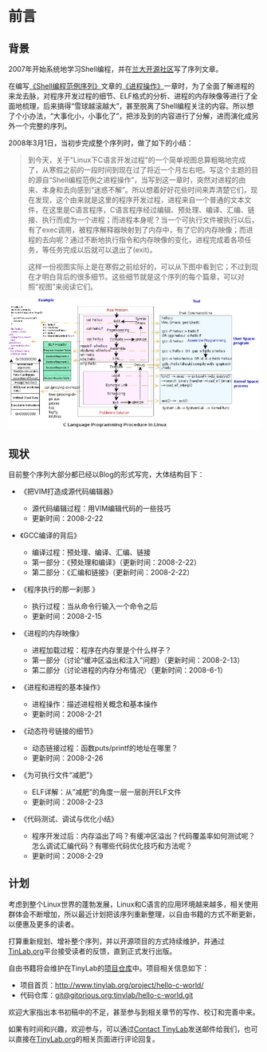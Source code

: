 # 前言

## 背景

2007年开始系统地学习Shell编程，并在[兰大开源社区](http://oss.lzu.edu.cn)写了序列文章。

在编写[《Shell编程范例序列》](http://www.tinylab.org/shell-programming-paradigm-series-index-review/)文章的[《进程操作》](http://www.tinylab.org/shell-programming-paradigm-of-process-operations/)一章时，为了全面了解进程的来龙去脉，对程序开发过程的细节、ELF格式的分析、进程的内存映像等进行了全面地梳理，后来搞得“雪球越滚越大”，甚至脱离了Shell编程关注的内容。所以想了个小办法，“大事化小，小事化了”，把涉及到的内容进行了分解，进而演化成另外一个完整的序列。

2008年3月1日，当初步完成整个序列时，做了如下的小结：

> 到今天，关于"Linux下C语言开发过程"的一个简单视图总算粗略地完成了，从寒假之前的一段时间到现在过了将近一个月左右吧。写这个主题的目的源自“Shell编程范例之进程操作”，当写到这一章时，突然对进程的由来、本身和去向感到“迷惑不解”。所以想着好好花些时间来弄清楚它们，现在发现，这个由来就是这里的程序开发过程，进程来自一个普通的文本文件，在这里是C语言程序，C语言程序经过编辑、预处理、编译、汇编、链接、执行而成为一个进程；而进程本身呢？当一个可执行文件被执行以后，有了exec调用，被程序解释器映射到了内存中，有了它的内存映像；而进程的去向呢？通过不断地执行指令和内存映像的变化，进程完成着各项任务，等任务完成以后就可以退出了(exit)。
>
> 这样一份视图实际上是在寒假之前绘好的，可以从下图中看到它；不过到现在才明白背后的很多细节。这些细节就是这个序列的每个篇章，可以对照“视图”来阅读它们。

![C语言程序开发过程视图](pic/c_dev_procedure.jpg)

## 现状

目前整个序列大部分都已经以Blog的形式写完，大体结构目下：

-   《把VIM打造成源代码编辑器》
    -   源代码编辑过程：用VIM编辑代码的一些技巧
    -   更新时间：2008-2-22

-   《GCC编译的背后》
    -   编译过程：预处理、编译、汇编、链接
    -   第一部分：《预处理和编译》（更新时间：2008-2-22）
    -   第二部分：《汇编和链接》（更新时间：2008-2-22）

-   《程序执行的那一刹那 》
    -   执行过程：当从命令行输入一个命令之后
    -   更新时间：2008-2-15

-   《进程的内存映像》 
    -   进程加载过程：程序在内存里是个什么样子？
    -   第一部分（讨论“缓冲区溢出和注入”问题）（更新时间：2008-2-13）
    -   第二部分（讨论进程的内存分布情况）（更新时间：2008-6-1）

-   《进程和进程的基本操作》
    -   进程操作：描述进程相关概念和基本操作
    -   更新时间：2008-2-21

-   《动态符号链接的细节》
    -   动态链接过程：函数puts/printf的地址在哪里？
    -   更新时间：2008-2-26

-   《为可执行文件“减肥”》
    -   ELF详解：从”减肥”的角度一层一层剖开ELF文件
    -   更新时间：2008-2-23

-   《代码测试、调试与优化小结》
    -   程序开发过后：内存溢出了吗？有缓冲区溢出？代码覆盖率如何测试呢？怎么调试汇编代码？有哪些代码优化技巧和方法呢？
    -   更新时间：2008-2-29

## 计划

考虑到整个Linux世界的蓬勃发展，Linux和C语言的应用环境越来越多，相关使用群体会不断增加，所以最近计划把该序列重新整理，以自由书籍的方式不断更新，以便惠及更多的读者。

打算重新规划、增补整个序列，并以开源项目的方式持续维护，并通过[TinLab.org](http://tinylab.org)平台接受读者的反馈，直到正式发行出版。

自由书籍将会维护在TinyLab的[项目仓库](https://gitorious.org/tinylab/hello-c-world)中。项目相关信息如下：

-   项目首页：<http://www.tinylab.org/project/hello-c-world/>
-   代码仓库：[git@gitorious.org:tinylab/hello-c-world.git](https://gitorious.org/tinylab/hello-c-world)

欢迎大家指出本书初稿中的不足，甚至参与到相关章节的写作、校订和完善中来。

如果有时间和兴趣，欢迎参与，可以通过[Contact TinyLab](http://www.tinylab.org/contact/)发送邮件给我们，也可以直接在[TinyLab.org](http://tinylab.org)的相关页面进行评论回复。
